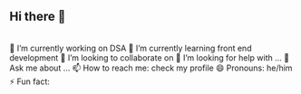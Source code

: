 ## Hi there 👋
<br>
🔭 I’m currently working on DSA
🌱 I’m currently learning front end development
👯 I’m looking to collaborate on 
🤔 I’m looking for help with ...
💬 Ask me about ...
📫 How to reach me: check my profile
😄 Pronouns: he/him
⚡ Fun fact: 

